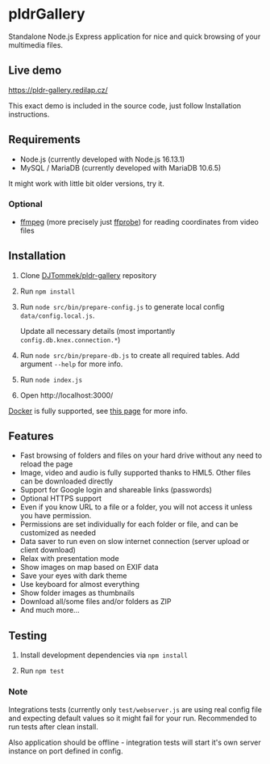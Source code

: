 # pldrGallery

Standalone Node.js Express application for nice and quick browsing of your multimedia files.

## Live demo

https://pldr-gallery.redilap.cz/

This exact demo is included in the source code, just follow Installation instructions.

## Requirements

- Node.js (currently developed with Node.js 16.13.1)
- MySQL / MariaDB (currently developed with MariaDB 10.6.5)

It might work with little bit older versions, try it.

### Optional
- [ffmpeg](https://ffmpeg.org/) (more precisely just [ffprobe](https://ffmpeg.org/ffprobe.html)) for reading coordinates from video files

## Installation

1. Clone [DJTommek/pldr-gallery](https://github.com/DJTommek/pldr-gallery) repository

2. Run `npm install`

3. Run `node src/bin/prepare-config.js` to generate local config `data/config.local.js`.
	 
	Update all necessary details (most importantly `config.db.knex.connection.*`)

6. Run `node src/bin/prepare-db.js` to create all required tables. Add argument `--help` for more info.
	
7. Run `node index.js`

8. Open http://localhost:3000/

[Docker](https://docker.io/) is fully supported, see [this page](docs/docker.md) for more info.

## Features

- Fast browsing of folders and files on your hard drive without any need to reload the page
- Image, video and audio is fully supported thanks to HML5. Other files can be downloaded directly
- Support for Google login and shareable links (passwords)
- Optional HTTPS support
- Even if you know URL to a file or a folder, you will not access it unless you have permission.
- Permissions are set individually for each folder or file, and can be customized as needed
- Data saver to run even on slow internet connection (server upload or client download)
- Relax with presentation mode
- Show images on map based on EXIF data
- Save your eyes with dark theme
- Use keyboard for almost everything
- Show folder images as thumbnails
- Download all/some files and/or folders as ZIP
- And much more...

## Testing

1. Install development dependencies via `npm install`

2. Run `npm test`

### Note

Integrations tests (currently only `test/webserver.js` are using real config file and expecting default values so it might fail for your run. Recommended to run tests after clean install.

Also application should be offline - integration tests will start it's own server instance on port defined in config.


